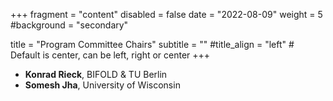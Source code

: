 +++
fragment = "content"
disabled = false
date = "2022-08-09"
weight = 5
#background = "secondary"

title = "Program Committee Chairs"
subtitle = ""
#title_align = "left" # Default is center, can be left,  right or center
+++

- **Konrad Rieck**, BIFOLD & TU Berlin
- **Somesh Jha**, University of Wisconsin

